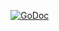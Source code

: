 [![GoDoc](https://godoc.org/github.com/teepark/represent?status.svg)](https://godoc.org/github.com/teepark/represent)
